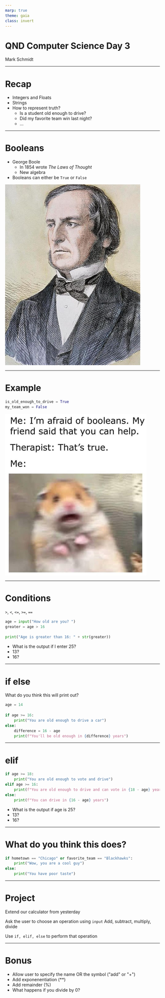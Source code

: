 ```yaml
---
marp: true
theme: gaia
class: invert
---
```


# QND Computer Science Day 3
Mark Schmidt

--- 

# Recap

- Integers and Floats
- Strings
- How to represent truth?
    - Is a student old enough to drive?
    - Did my favorite team win last night?
    - ...

---

# Booleans

- George Boole
    - In 1854 wrote *The Laws of Thought*
    - New algebra
- Booleans can either be `True` or `False`

![bg right w:500](../assets/boole.jpeg)

--- 

# Example

```python
is_old_enough_to_drive = True
my_team_won = False
```
![bg right w:500](../assets/boolean.jpeg)

---

# Conditions

`>`, `<`, `<=`, `>=`, `==`

```python
age = input("How old are you? ")
greater = age > 16

print("Age is greater than 16: " + str(greater))
```

- What is the output if I enter 25?
- 13?
- 16? 

---

# if else

What do you think this will print out?

```python
age = 14

if age >= 16:
    print("You are old enough to drive a car")
else:
    difference = 16 - age
    print(f"You'll be old enough in {difference} years")
```

<!-- -->
<!-- This is where we introduce f-strings for concatenation-->
<!-- Explain that normal concatenation is fine, but this is preferred among most programmers-->
<!-- Handles the annoying str thing for you -->

---

# elif


```python
if age >= 18:
    print("You are old enough to vote and drive")
elif age >= 16:
    print(f"You are old enough to drive and can vote in {18 - age} years")
else: 
    print(f"You can drive in {16 - age} years")
```
- What is the output if age is 25?
- 13?
- 16? 

<!-- -->
<!-- Multiple conditions! -->

---

# What do you think this does?

```python
if hometown == "Chicago" or favorite_team == "Blackhawks":
    print("Wow, you are a cool guy")
else:
    print("You have poor taste")
```
<!-- -->
<!-- You can use and in a similar way -->
---

# Project 

Extend our calculator from yesterday

Ask the user to choose an operation using `input`
Add, subtract, multiply, divide

Use `if, elif, else` to perform that operation

---

# Bonus

- Allow user to specify the name OR the symbol ("add" or "+")
- Add exponenentiation (**)
- Add remainder (%)
- What happens if you divide by 0?